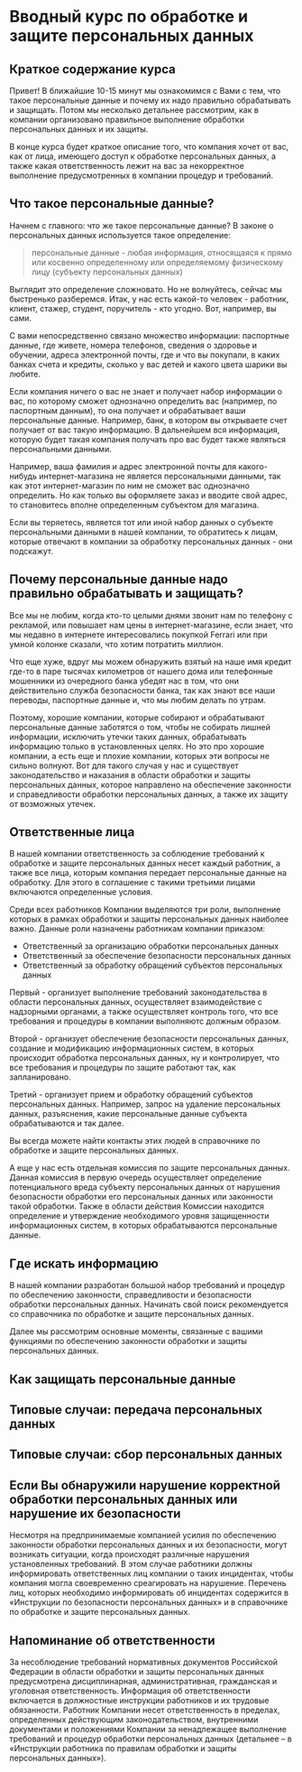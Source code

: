 # Вводный курс по обработке и защите персональных данных

## Краткое содержание курса

Привет! В ближайшие 10-15 минут мы ознакомимся с Вами с тем, что такое персональные данные и почему их надо правильно обрабатывать и защищать. Потом мы несколько детальнее рассмотрим, как в компании организовано правильное выполнение обработки персональных данных и их защиты.

В конце курса будет краткое описание того, что компания хочет от вас, как от лица, имеющего доступ к обработке персональных данных, а также какая ответственность лежит на вас за некорректное выполнение предусмотренных в компании процедур и требований.

## Что такое персональные данные?

Начнем с главного: что же такое персональные данные? В законе о персональных данных используется такое определение:

> персональные данные - любая информация, относящаяся к прямо или косвенно определенному или определяемому физическому лицу (субъекту персональных данных)

Выглядит это определение сложновато. Но не волнуйтесь, сейчас мы быстренько разберемся. Итак, у нас есть какой-то человек - работник, клиент, стажер, студент, поручитель - кто угодно. Вот, например, вы сами.

С вами непосредственно связано множество информации: паспортные данные, где живете, номера телефонов, сведения о здоровье и обучении, адреса электронной почты, где и что вы покупали, в каких банках счета и кредиты, сколько у вас детей и какого цвета шарики вы любите. 

Если компания ничего о вас не знает и получает набор информации о вас, по которому сможет однозначно определить вас (например, по паспортным данным), то она получает и обрабатывает ваши персональные данные. Например, банк, в котором вы открываете счет получает от вас такую информацию. В дальнейшем вся информация, которую будет такая компания получать про вас будет также являться персональными данными.

Например, ваша фамилия и адрес электронной почты для какого-нибудь интернет-магазина не является персональными данными, так как этот интернет-магазин по ним не сможет вас однозначно определить. Но как только вы оформляете заказ и вводите свой адрес, то становитесь вполне определенным субъектом для магазина.

Если вы теряетесь, является тот или иной набор данных о субъекте персональными данными в нашей компании, то обратитесь к лицам, которые отвечают в компании за обработку персональных данных - они подскажут.

## Почему персональные данные надо правильно обрабатывать и защищать?

Все мы не любим, когда кто-то целыми днями звонит нам по телефону с рекламой, или повышает нам цены в интернет-магазине, если знает, что мы недавно в интернете интересовались покупкой Ferrari или при умной колонке сказали, что хотим потратить миллион.

Что еще хуже, вдруг мы можем обнаружить взятый на наше имя кредит где-то в паре тысячах километров от нашего дома или телефонные мошенники из очередного банка убедят нас в том, что они действительно служба безопасности банка, так как знают все наши переводы, паспортные данные и, что мы любим делать по утрам.

Поэтому, хорошие компании, которые собирают и обрабатывают персональные данные заботятся о том, чтобы не собирать лишней информации, исключить утечки таких данных, обрабатывать информацию только в установленных целях. Но это про хорошие компании, а есть еще и плохие компании, которых эти вопросы не сильно волнуют. Вот для такого случая у нас и существует законодательство и наказания в области обработки и защиты персональных данных, которое направлено на обеспечение законности и справедливости обработки персональных данных, а также их защиту от возможных утечек.

## Ответственные лица

В нашей компании ответственность за соблюдение требований к обработке и защите персональных данных несет каждый работник, а также все лица, которым компания передает персональные данные на обработку. Для этого в соглашение с такими третьими лицами включаются определенные условия.

Среди всех работников Компании выделяются три роли, выполнение которых в рамках обработки и защиты персональных данных наиболее важно. Данные роли назначены работникам компании приказом:

- Ответственный за организацию обработки персональных данных
- Ответственный за обеспечение безопасности персональных данных
- Ответственный за обработку обращений субъектов персональных данных

Первый - организует выполнение требований законодательства в области персональных данных, осуществляет взаимодействие с надзорными органами, а также осуществляет контроль того, что все требования и процедуры в компании выполняютс должным образом.

Второй - организует обеспечение безопасности персональных данных, создание и модификацию информационных систем, в которых происходит обработка персональных данных, ну и контролирует, что все требования и процедуры по защите работают так, как запланировано.

Третий - организует прием и обработку обращений субъектов персональных данных. Например, запрос на удаление персональных данных, разъяснения, какие персональные данные субъекта обрабатываются и так далее.

Вы всегда можете найти контакты этих людей в справочнике по обработке и защите персональных данных.

А еще у нас есть отдельная комиссия по защите персональных данных. Данная комиссия в первую очередь осуществляет определение потенциального вреда субъекту персональных данных от нарушения безопасности обработки его персональных данных или законности такой обработки. Также в области действия Комиссии находится определение и утверждение необходимого уровня защищенности информационных систем, в которых обрабатываются персональные данные.

## Где искать информацию

В нашей компании разработан большой набор требований и процедур по обеспечению законности, справедливости и безопасности обработки персональных данных. Начинать свой поиск рекомендуется со справочника по обработке и защите персональных данных.

Далее мы рассмотрим основные моменты, связанные с вашими функциями по обеспечению законности обработки и защиты персональных данных.

## Как защищать персональные данные

## Типовые случаи: передача персональных данных

## Типовые случаи: сбор персональных данных

## Если Вы обнаружили нарушение корректной обработки персональных данных или нарушение их безопасности

Несмотря на предпринимаемые компанией усилия по обеспечению законности обработки персональных данных и их безопасности, могут возникать ситуации, когда происходят различные нарушения установленных требований. В этом случае работники должны информировать ответственных лиц компании о таких инцидентах, чтобы компания могла своевременно среагировать на нарушение. Перечень лиц, которых необходимо информировать об инцидентах содержится в «Инструкции по безопасности персональных данных» и в справочнике по обработке и защите персональных данных.

## Напоминание об ответственности

За несоблюдение требований нормативных документов Российской Федерации в области обработки и защиты персональных данных предусмотрена дисциплинарная, административная, гражданская и уголовная ответственность. Информация об ответственности включается в должностные инструкции работников и их трудовые обязанности.
Работник Компании несет ответственность в пределах, определенных действующим законодательством, внутренними документами и положениями Компании за ненадлежащее выполнение требований и процедур обработки персональных данных (детальнее – в «Инструкции работника по правилам обработки и защиты персональных данных»).